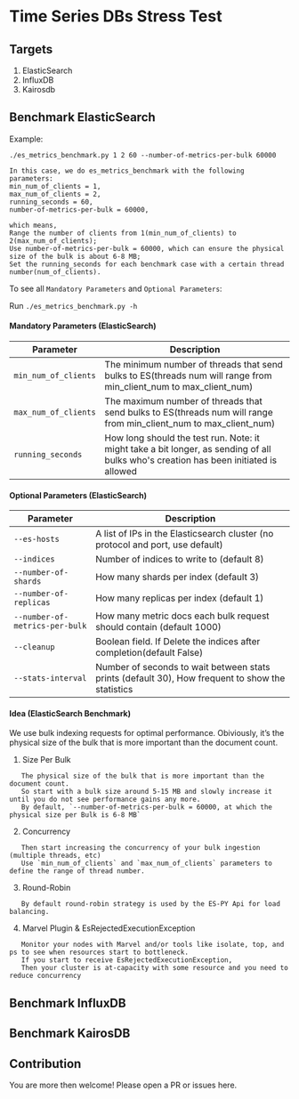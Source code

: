 # Time Series DBs Stress Test

## Targets

1. ElasticSearch
2. InfluxDB
3. Kairosdb

## Benchmark ElasticSearch

Example:

`./es_metrics_benchmark.py 1 2 60 --number-of-metrics-per-bulk 60000`

```
In this case, we do es_metrics_benchmark with the following parameters:
min_num_of_clients = 1,
max_num_of_clients = 2,
running_seconds = 60,
number-of-metrics-per-bulk = 60000,

which means,
Range the number of clients from 1(min_num_of_clients) to 2(max_num_of_clients);
Use number-of-metrics-per-bulk = 60000, which can ensure the physical size of the bulk is about 6-8 MB;
Set the running_seconds for each benchmark case with a certain thread number(num_of_clients).
```

To see all `Mandatory Parameters` and `Optional Parameters`:

Run `./es_metrics_benchmark.py -h`


#### Mandatory Parameters (ElasticSearch)
| Parameter | Description |
| --- | --- |
| `min_num_of_clients` | The minimum number of threads that send bulks to ES(threads num will range from min_client_num to max_client_num) |
| `max_num_of_clients` | The maximum number of threads that send bulks to ES(threads num will range from min_client_num to max_client_num) |
| `running_seconds` | How long should the test run. Note: it might take a bit longer, as sending of all bulks who's creation has been initiated is allowed |

#### Optional Parameters (ElasticSearch)
| Parameter | Description |
| --- | --- |
| `--es-hosts`       | A list of IPs in the Elasticsearch cluster (no protocol and port, use default) |
| `--indices`       | Number of indices to write to (default 8) |
| `--number-of-shards`       | How many shards per index (default 3) |
| `--number-of-replicas`       | How many replicas per index (default 1) |
| `--number-of-metrics-per-bulk` | How many metric docs each bulk request should contain (default 1000)|
| `--cleanup`       | Boolean field. If Delete the indices after completion(default False) |
| `--stats-interval`       | Number of seconds to wait between stats prints (default 30), How frequent to show the statistics |


#### Idea (ElasticSearch Benchmark)

We use bulk indexing requests for optimal performance.
Obiviously, it’s the physical size of the bulk that is more important than the document count.

1. Size Per Bulk

```
   The physical size of the bulk that is more important than the document count.
   So start with a bulk size around 5-15 MB and slowly increase it until you do not see performance gains any more.
   By default, `--number-of-metrics-per-bulk = 60000, at which the physical size per Bulk is 6-8 MB`
```

2. Concurrency
```
   Then start increasing the concurrency of your bulk ingestion (multiple threads, etc)
   Use `min_num_of_clients` and `max_num_of_clients` parameters to define the range of thread number.
```

3. Round-Robin
```
   By default round-robin strategy is used by the ES-PY Api for load balancing.
```

4. Marvel Plugin & EsRejectedExecutionException
```
   Monitor your nodes with Marvel and/or tools like isolate, top, and ps to see when resources start to bottleneck.
   If you start to receive EsRejectedExecutionException,
   Then your cluster is at-capacity with some resource and you need to reduce concurrency
```


## Benchmark InfluxDB


## Benchmark KairosDB

## Contribution
You are more then welcome!
Please open a PR or issues here.